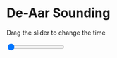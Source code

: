 <h1>De-Aar Sounding</h1>
<p>Drag the slider to change the time</p>

<div class="slidecontainer">
<input oninput='setImage(this)' class="slider" type="range" min="0" max="2" value="0" step="1" />
<img id='img'/>
</div>

<script>
var img = document.getElementById('img');
var img_array = ['/assets/images/skwt/skd_dea_wrfout_d01_2020-07-27_12:00:00.png',
'/assets/images/skwt/skd_dea_wrfout_d01_2020-07-27_18:00:00.png',];
function setImage(obj)
{
        var value = obj.value;
        img.src = img_array[value];

}
</script>
